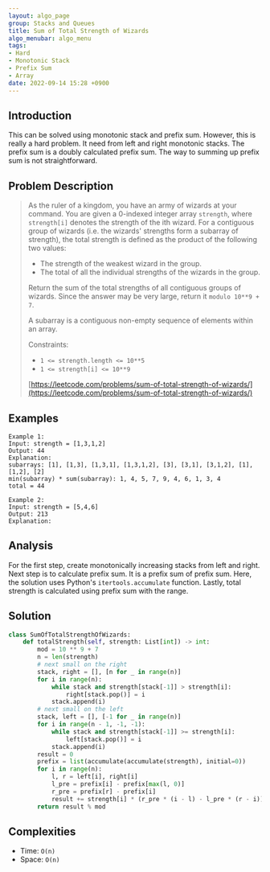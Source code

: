 ```yaml
---
layout: algo_page
group: Stacks and Queues
title: Sum of Total Strength of Wizards
algo_menubar: algo_menu
tags:
- Hard
- Monotonic Stack
- Prefix Sum
- Array
date: 2022-09-14 15:28 +0900
---
```

## Introduction
This can be solved using monotonic stack and prefix sum.
However, this is really a hard problem.
It need from left and right monotonic stacks.
The prefix sum is a doubly calculated prefix sum.
The way to summing up prefix sum is not straightforward.

## Problem Description
> As the ruler of a kingdom, you have an army of wizards at your command.
> You are given a 0-indexed integer array `strength`, where `strength[i]` denotes the strength of the ith wizard.
> For a contiguous group of wizards (i.e. the wizards' strengths form a subarray of strength),
> the total strength is defined as the product of the following two values:
> - The strength of the weakest wizard in the group.
> - The total of all the individual strengths of the wizards in the group.
>
> Return the sum of the total strengths of all contiguous groups of wizards.
> Since the answer may be very large, return it `modulo 10**9 + 7`.
>
> A subarray is a contiguous non-empty sequence of elements within an array.
>
> Constraints:
> - `1 <= strength.length <= 10**5`
> - `1 <= strength[i] <= 10**9`
>
> [https://leetcode.com/problems/sum-of-total-strength-of-wizards/](https://leetcode.com/problems/sum-of-total-strength-of-wizards/)

## Examples
```
Example 1:
Input: strength = [1,3,1,2]
Output: 44
Explanation:
subarrays: [1], [1,3], [1,3,1], [1,3,1,2], [3], [3,1], [3,1,2], [1], [1,2], [2]
min(subarray) * sum(subarray): 1, 4, 5, 7, 9, 4, 6, 1, 3, 4
total = 44
```

```
Example 2:
Input: strength = [5,4,6]
Output: 213
Explanation:
```

## Analysis
For the first step, create monotonically increasing stacks from left and right.
Next step is to calculate prefix sum.
It is a prefix sum of prefix sum.
Here, the solution uses Python's `itertools.accumulate` function.
Lastly, total strength is calculated using prefix sum with the range.

## Solution
```python
class SumOfTotalStrengthOfWizards:
    def totalStrength(self, strength: List[int]) -> int:
        mod = 10 ** 9 + 7
        n = len(strength)
        # next small on the right
        stack, right = [], [n for _ in range(n)]
        for i in range(n):
            while stack and strength[stack[-1]] > strength[i]:
                right[stack.pop()] = i
            stack.append(i)
        # next small on the left
        stack, left = [], [-1 for _ in range(n)]
        for i in range(n - 1, -1, -1):
            while stack and strength[stack[-1]] >= strength[i]:
                left[stack.pop()] = i
            stack.append(i)
        result = 0
        prefix = list(accumulate(accumulate(strength), initial=0))
        for i in range(n):
            l, r = left[i], right[i]
            l_pre = prefix[i] - prefix[max(l, 0)]
            r_pre = prefix[r] - prefix[i]
            result += strength[i] * (r_pre * (i - l) - l_pre * (r - i)) % mod
        return result % mod
```

## Complexities
- Time: `O(n)`
- Space: `O(n)`
